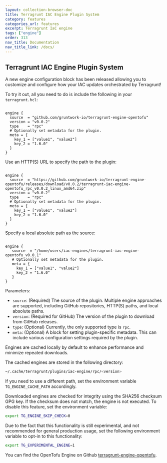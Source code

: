 ```yaml
---
layout: collection-browser-doc
title: Terragrunt IAC Engine Plugin System
category: features
categories_url: features
excerpt: Terragrunt IaC engine
tags: ["engine"]
order: 313
nav_title: Documentation
nav_title_link: /docs/
---
```


## Terragrunt IAC Engine Plugin System

A new engine configuration block has been released allowing you to customize and configure how your IAC updates orchestrated by Terragrunt!

To try it out, all you need to do is include the following in your `terragrunt.hcl`:

```hcl

engine {
  source  = "github.com/gruntwork-io/terragrunt-engine-opentofu"
  version = "v0.0.2"
  type    = "rpc"
  # Optionally set metadata for the plugin.
  meta = {
    key_1 = ["value1", "value2"]
    key_2 = "1.6.0"
  }
}

```

Use an HTTP(S) URL to specify the path to the plugin:

```hcl

engine {
  source  = "https://github.com/gruntwork-io/terragrunt-engine-opentofu/releases/download/v0.0.2/terragrunt-iac-engine-opentofu_rpc_v0.0.2_linux_amd64.zip"
  version = "v0.0.2"
  type    = "rpc"
  # Optionally set metadata for the plugin.
  meta = {
    key_1 = ["value1", "value2"]
    key_2 = "1.6.0"
  }
}

```

Specify a local absolute path as the source:

```hcl

engine {
   source  = "/home/users/iac-engines/terragrunt-iac-engine-opentofu_v0.0.1"
   # Optionally set metadata for the plugin.
   meta = { 
     key_1 = ["value1", "value2"]
     key_2 = "1.6.0"
   }
}

```

Parameters:

* `source`: (Required) The source of the plugin. Multiple engine approaches are supported, including GitHub repositories, HTTP(S) paths, and local absolute paths.
* `version`: (Required for GitHub) The version of the plugin to download from GitHub releases.
* `type`: (Optional) Currently, the only supported type is `rpc`.
* `meta`: (Optional) A block for setting plugin-specific metadata. This can include various configuration settings required by the plugin.

Engines are cached locally by default to enhance performance and minimize repeated downloads.

The cached engines are stored in the following directory:

```sh
~/.cache/terragrunt/plugins/iac-engine/rpc/<version>
```

If you need to use a different path, set the environment variable `TG_ENGINE_CACHE_PATH` accordingly.

Downloaded engines are checked for integrity using the SHA256 checksum GPG key.
If the checksum does not match, the engine is not executed.
To disable this feature, set the environment variable:

```sh
export TG_ENGINE_SKIP_CHECK=0 
```

Due to the fact that this functionality is still experimental, and not recommended for general production usage, set the following environment variable to opt-in to this functionality:

```sh
export TG_EXPERIMENTAL_ENGINE=1
```

You can find the OpenTofu Engine on Github [terragrunt-engine-opentofu](https://github.com/gruntwork-io/terragrunt-engine-opentofu).
